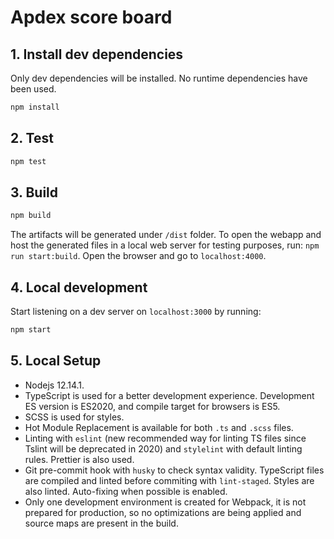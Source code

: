 # Apdex score board

## 1. Install dev dependencies

Only dev dependencies will be installed. No runtime dependencies have been used.

```bash
npm install
```

## 2. Test

```bash
npm test
```

## 3. Build

```bash
npm build
```

The artifacts will be generated under `/dist` folder. To open the webapp and host the generated files in a local web server for testing purposes, run: `npm run start:build`. Open the browser and go to `localhost:4000`.

## 4. Local development

Start listening on a dev server on `localhost:3000` by running:

```bash
npm start
```

## 5. Local Setup

- Nodejs 12.14.1.
- TypeScript is used for a better development experience. Development ES version is ES2020,  and compile target for browsers is ES5.
- SCSS is used for styles.
- Hot Module Replacement is available for both `.ts` and `.scss` files.
- Linting with `eslint` (new recommended way for linting TS files since Tslint will be deprecated in 2020) and `stylelint` with default linting rules. Prettier is also used.
- Git pre-commit hook with `husky` to check syntax validity. TypeScript files are compiled and linted before commiting with `lint-staged`. Styles are also linted. Auto-fixing when possible is enabled.
- Only one development environment is created for Webpack, it is not prepared for production, so no optimizations are being applied and source maps are present in the build.
